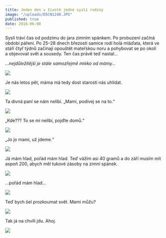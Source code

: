 ```yaml
---
title: Jeden den v životě jedné syslí rodiny
image: "/uploads/DSCN1240.JPG"
published: true
date: 2016-06-08
---
```

Sysli tráví čas od podzimu do jara zimním spánkem. Po probuzení začíná
období páření. Po 25–28 dnech březosti samice rodí holá mláďata, která
ve stáří čtyř týdnů začínají opouštět mateřskou noru a pohybovat se po
okolí a objevovat svět a sousedy. Ten čas právě teď nastal…

*…nejdůležitější je stále samozřejmě mléko od mámy…*

![](/uploads/DSCN1187.JPG)

Je nás letos pět, máma má tedy dost starostí nás uhlídat.

![](/uploads/IMG_1732.JPG)

Ta divná paní se nám nelíbí. „Mami, podívej se na to.“

![](/uploads/IMG_1763.JPG)

„Kde??? To se mi nelíbí, pojďte domů.“

![](/uploads/IMG_1766.JPG)

„Jo jo mami, už jdeme.“

![](/uploads/IMG_1767.JPG)

Já mám hlad, pořád mám hlad. Teď vážím asi 40 gramů a do září musím mít
aspoň 200, abych měl tukové zásoby na zimní spánek.

![](/uploads/IMG_1712.JPG)

…pořád mám hlad…

![](/uploads/IMG_1770.JPG)

Teď bych šel prozkoumat svět. Mami můžu?

![](/uploads/IMG_1779.JPG)

Tak já na chvíli jdu. Ahoj.

![](/uploads/IMG_1790.JPG)

